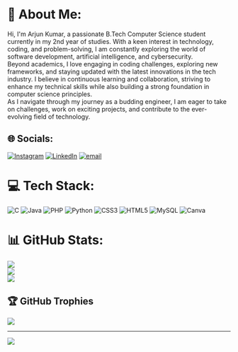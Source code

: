# 💫 About Me:
Hi, I'm Arjun Kumar, a passionate B.Tech Computer Science student currently in my 2nd year of studies. With a keen interest in technology, coding, and problem-solving, I am constantly exploring the world of software development, artificial intelligence, and cybersecurity.<br>Beyond academics, I love engaging in coding challenges, exploring new frameworks, and staying updated with the latest innovations in the tech industry. I believe in continuous learning and collaboration, striving to enhance my technical skills while also building a strong foundation in computer science principles.<br>As I navigate through my journey as a budding engineer, I am eager to take on challenges, work on exciting projects, and contribute to the ever-evolving field of technology.<br>


## 🌐 Socials:
[![Instagram](https://img.shields.io/badge/Instagram-%23E4405F.svg?logo=Instagram&logoColor=white)](https://instagram.com/arjun___atrangi) [![LinkedIn](https://img.shields.io/badge/LinkedIn-%230077B5.svg?logo=linkedin&logoColor=white)](https://linkedin.com/in/arjun-kumar-159837334) [![email](https://img.shields.io/badge/Email-D14836?logo=gmail&logoColor=white)](mailto:arjunatrangi@gmail.com) 

# 💻 Tech Stack:
![C](https://img.shields.io/badge/c-%2300599C.svg?style=for-the-badge&logo=c&logoColor=white) ![Java](https://img.shields.io/badge/java-%23ED8B00.svg?style=for-the-badge&logo=openjdk&logoColor=white) ![PHP](https://img.shields.io/badge/php-%23777BB4.svg?style=for-the-badge&logo=php&logoColor=white) ![Python](https://img.shields.io/badge/python-3670A0?style=for-the-badge&logo=python&logoColor=ffdd54) ![CSS3](https://img.shields.io/badge/css3-%231572B6.svg?style=for-the-badge&logo=css3&logoColor=white) ![HTML5](https://img.shields.io/badge/html5-%23E34F26.svg?style=for-the-badge&logo=html5&logoColor=white) ![MySQL](https://img.shields.io/badge/mysql-4479A1.svg?style=for-the-badge&logo=mysql&logoColor=white) ![Canva](https://img.shields.io/badge/Canva-%2300C4CC.svg?style=for-the-badge&logo=Canva&logoColor=white)
# 📊 GitHub Stats:
![](https://github-readme-stats.vercel.app/api?username=arjunap14&theme=dark&hide_border=false&include_all_commits=true&count_private=false)<br/>
![](https://nirzak-streak-stats.vercel.app/?user=arjunap14&theme=dark&hide_border=false)<br/>
![](https://github-readme-stats.vercel.app/api/top-langs/?username=arjunap14&theme=dark&hide_border=false&include_all_commits=true&count_private=false&layout=compact)

## 🏆 GitHub Trophies
![](https://github-profile-trophy.vercel.app/?username=arjunap14&theme=radical&no-frame=false&no-bg=true&margin-w=4)

---
[![](https://visitcount.itsvg.in/api?id=arjunap14&icon=0&color=0)](https://visitcount.itsvg.in)

<!-- Proudly created with GPRM ( https://gprm.itsvg.in ) -->
